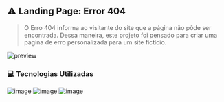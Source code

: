 ## ⚠️ Landing Page: Error 404

> O Erro 404 informa ao visitante do site que a página não pôde ser encontrada. Dessa maneira, este projeto foi pensado para criar uma página de erro personalizada para um site fictício.

![preview](./img/screenshot-desktop.png)

### 💻 Tecnologias Utilizadas
![image](https://img.shields.io/badge/HTML5-E34F26?style=for-the-badge&logo=html5&logoColor=white) ![image](https://img.shields.io/badge/CSS3-1572B6?style=for-the-badge&logo=css3&logoColor=white) ![image](https://img.shields.io/badge/JavaScript-F7DF1E?style=for-the-badge&logo=javascript&logoColor=black)
